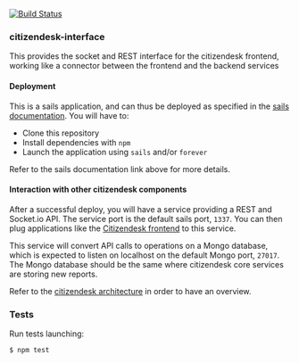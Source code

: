 [![Build Status](https://travis-ci.org/bredikhin/barrels.png?branch=master)](https://travis-ci.org/bredikhin/barrels)

### citizendesk-interface

This provides the socket and REST interface for the citizendesk
frontend, working like a connector between the frontend and the
backend services

#### Deployment

This is a sails application, and can thus be deployed as specified in
the [sails
documentation](http://sailsjs.org/#!documentation/deployment). You
will have to:

- Clone this repository
- Install dependencies with `npm`
- Launch the application using `sails` and/or `forever`

Refer to the sails documentation link above for more details.

#### Interaction with other citizendesk components

After a successful deploy, you will have a service providing a REST
and Socket.io API. The service port is the default sails port,
`1337`. You can then plug applications like the [Citizendesk
frontend](https://github.com/sourcefabric-innovation/citizenfront) to
this service.

This service will convert API calls to operations on a Mongo database,
which is expected to listen on localhost on the default Mongo port,
`27017`. The Mongo database should be the same where citizendesk core
services are storing new reports.

Refer to the [citizendesk
architecture](https://docs.google.com/drawings/d/1lwjMj8gknz2LNCm-yg7Ee1c7Z8hN_3EISxb2n4zw3oM/edit?usp=sharing)
in order to have an overview.

### Tests

Run tests launching:

    $ npm test
